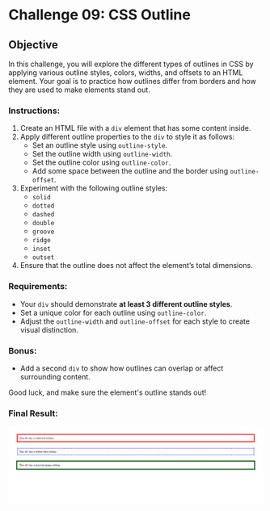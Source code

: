 # Challenge 09: CSS Outline 

## Objective
In this challenge, you will explore the different types of outlines in CSS by applying various outline styles, colors, widths, and offsets to an HTML element. Your goal is to practice how outlines differ from borders and how they are used to make elements stand out.

### Instructions:
1. Create an HTML file with a `div` element that has some content inside.
2. Apply different outline properties to the `div` to style it as follows:
   - Set an outline style using `outline-style`.
   - Set the outline width using `outline-width`.
   - Set the outline color using `outline-color`.
   - Add some space between the outline and the border using `outline-offset`.
3. Experiment with the following outline styles:
   - `solid`
   - `dotted`
   - `dashed`
   - `double`
   - `groove`
   - `ridge`
   - `inset`
   - `outset`
4. Ensure that the outline does not affect the element’s total dimensions.

### Requirements:
- Your `div` should demonstrate **at least 3 different outline styles**.
- Set a unique color for each outline using `outline-color`.
- Adjust the `outline-width` and `outline-offset` for each style to create visual distinction.
  
### Bonus:
- Add a second `div` to show how outlines can overlap or affect surrounding content.

Good luck, and make sure the element's outline stands out!

### Final Result:

![Final Result Image](../Images/Challenge9Result.png)